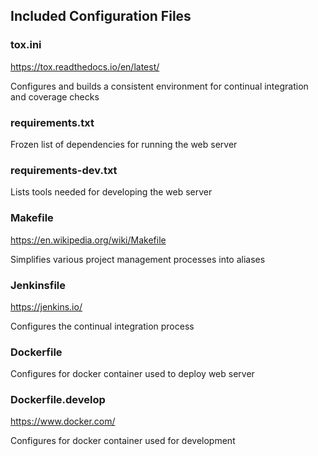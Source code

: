 ## Included Configuration Files


### tox.ini
https://tox.readthedocs.io/en/latest/

Configures and builds a consistent environment for continual integration and coverage checks

### requirements.txt

Frozen list of dependencies for running the web server

### requirements-dev.txt

Lists tools needed for developing the web server

### Makefile
https://en.wikipedia.org/wiki/Makefile

Simplifies various project management processes into aliases

### Jenkinsfile
https://jenkins.io/

Configures the continual integration process

### Dockerfile

Configures for docker container used to deploy web server

### Dockerfile.develop

https://www.docker.com/

Configures for docker container used for development
